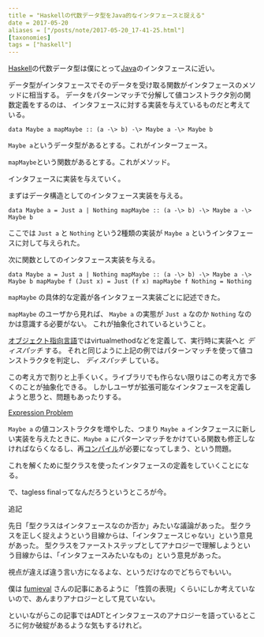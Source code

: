 ```yaml
---
title = "Haskellの代数データ型をJava的なインタフェースと捉える"
date = 2017-05-20
aliases = ["/posts/note/2017-05-20_17-41-25.html"]
[taxonomies]
tags = ["haskell"]
---
```


[Haskell](http://d.hatena.ne.jp/keyword/Haskell)の代数データ型は僕にとって[Java](http://d.hatena.ne.jp/keyword/Java)のインタフェースに近い。

データ型がインタフェースでそのデータを受け取る関数がインタフェースのメソッドに相当する。 データをパターンマッチで分解して値コンストラクタ別の関数定義をするのは、 インタフェースに対する実装を与えているものだと考えている。

    data Maybe a mapMaybe :: (a -\> b) -\> Maybe a -\> Maybe b

`Maybe a`というデータ型があるとする。これがインターフェース。

`mapMaybe`という関数があるとする。これがメソッド。

インタフェースに実装を与えていく。

まずはデータ構造としてのインタフェース実装を与える。

    data Maybe a = Just a | Nothing mapMaybe :: (a -\> b) -\> Maybe a -\> Maybe b

ここでは `Just a` と `Nothing` という2種類の実装が `Maybe a` というインタフェースに対して与えられた。

次に関数としてのインタフェース実装を与える。

    data Maybe a = Just a | Nothing mapMaybe :: (a -\> b) -\> Maybe a -\> Maybe b mapMaybe f (Just x) = Just (f x) mapMaybe f Nothing = Nothing

`mapMaybe` の具体的な定義が各インタフェース実装ごとに記述できた。

`mapMaybe` のユーザから見れば、 `Maybe a` の実態が `Just a` なのか `Nothing` なのかは意識する必要がない。 これが抽象化されているということ。

[オブジェクト指向言語](http://d.hatena.ne.jp/keyword/%A5%AA%A5%D6%A5%B8%A5%A7%A5%AF%A5%C8%BB%D8%B8%FE%B8%C0%B8%EC)ではvirtualmethodなどを定義して、実行時に実装へと _ディスパッチ_ する。 それと同じように上記の例ではパターンマッチを使って値コンストラクタを判定し、 _ディスパッチ_ している。

この考え方で割りと上手くいく。ライブラリでも作らない限りはこの考え方で多くのことが抽象化できる。 しかしユーザが拡張可能なインタフェースを定義しようと思うと、問題もあったりする。

[Expression Problem](http://maoe.hatenadiary.jp/entry/20101214/1292337923)

`Maybe a` の値コンストラクタを増やした、つまり `Maybe a` インタフェースに新しい実装を与えたときに、`Maybe a` にパターンマッチをかけている関数も修正しなければならくなるし、再[コンパイル](http://d.hatena.ne.jp/keyword/%A5%B3%A5%F3%A5%D1%A5%A4%A5%EB)が必要になってしまう、という問題。

これを解くために型クラスを使ったインタフェースの定義をしていくことになる。

で、tagless finalってなんだろうというところが今。

追記

先日「型クラスはインタフェースなのか否か」みたいな議論があった。 型クラスを正しく捉えようという目線からは、「インタフェースじゃない」という意見があった。 型クラスをファーストステップとしてアナロジーで理解しようという目線からは、「インタフェースみたいなもの」という意見があった。

視点が違えば違う言い方になるよな、というだけなのでどちらでもいい。

僕は [fumieval](http://fumieval.hatenablog.com/entry/2015/06/22/162833) さんの記事にあるように 「性質の表現」くらいにしか考えていないので、あんまりアナロジーとして見ていない。

といいながらこの記事ではADTとインタフェースのアナロジーを語っているところに何か破綻があるような気もするけれど。

